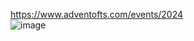 https://www.adventofts.com/events/2024 <br>
![image](https://github.com/user-attachments/assets/3eec9b86-4bb6-41e1-929e-2a5fdfe6b9f1)
